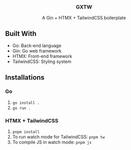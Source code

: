 <div align="center">
 

  <h3 align="center">GXTW</h3>

  <p align="center">
    A Gin + HTMX + TailwindCSS boilerplate
  </p>
</div>


## Built With
- Go: Back-end language
- Gin: Go web framework
- HTMX: Front-end framework
- TailwindCSS: Styling system


## Installations

### Go

1. ```go install .```
2. ```go run .```


### HTMX + TailwindCSS

1. ```pnpm install```
2. To run watch mode for TailwindCSS:
```pnpm tw```
3. To compile JS in watch mode:
```pnpm js```
